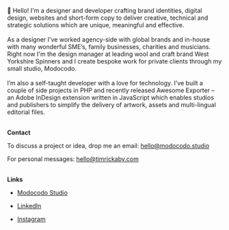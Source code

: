 👋 Hello! I'm a designer and developer crafting brand identities, digital design, websites and short-form copy to deliver creative, technical and strategic solutions which are unique, meaningful and effective.
<br /><br />
As a designer I've worked agency-side with global brands and in-house with many wonderful SME’s, family businesses, charities and musicians. Right now I'm the design manager at leading wool and craft brand West Yorkshire Spinners and I create bespoke work for private clients through my small studio, Modocodo.
<br /><br />
I’m also a self-taught developer with a love for technology. I’ve built a couple of side projects in PHP and recently released Awesome Exporter – an Adobe InDesign extension written in JavaScript which enables studios and publishers to simplify the delivery of artwork, assets and multi-lingual editorial files.
<br /><br />

**Contact**

To discuss a project or idea, drop me an email: [hello@modocodo.studio](mailto:hello@modocodo.studio)

For personal messages: [hello@timrickaby.com](mailto:hello@timrickaby.com)
<br /><br />

**Links**

- [Modocodo Studio](https://modocodo.com)

- [LinkedIn](https://www.linkedin.com/in/timrickaby/)

- [Instagram](https://www.instagram.com/timrickaby/)
